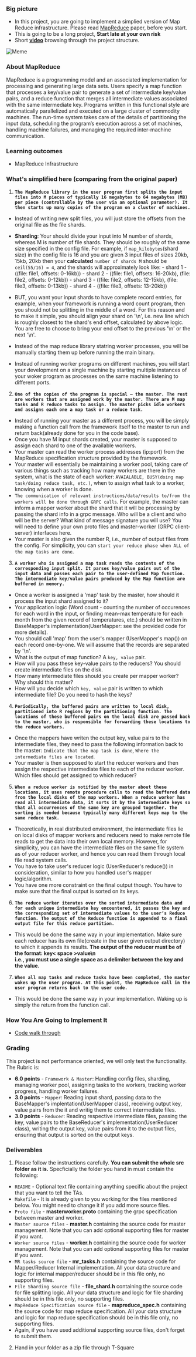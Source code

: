 ### Big picture
  - In this project, you are going to implement a simplied version of Map Reduce infrastructure. Please read [MapReduce](https://static.googleusercontent.com/media/research.google.com/en//archive/mapreduce-osdi04.pdf) paper, before you start.
  - This is going to be a long project, **Start late at your own risk** 
  - Short [**video**](https://youtu.be/bwBrduQ1RUE) browsing through the project structure.

![Meme](https://memecrunch.com/meme/1HMYR/should-have-started-earlier/image.jpg?w=500&c=1)

### About MapReduce

MapReduce is a programming model and an associated implementation for processing and generating large data sets. Users specify a map function that processes a key/value pair to generate a set of intermediate key/value pairs, and a reduce function that merges all intermediate values associated with the same intermediate key. Programs written in this functional style are automatically parallelized and executed on a large cluster of commodity machines. The run-time system takes care of the details of partitioning the input data, scheduling the program’s execution across a set of machines, handling machine failures, and managing the required inter-machine communication.

### Learning outcomes
  - MapReduce Infrastructure

### What's simplified here (comparing from the original paper)
1. **`The MapReduce library in the user program first splits the input files into M pieces of typically 16 megabytes to 64 megabytes (MB) per piece (controllable by the user via an optional parameter). It then starts up many copies of the program on a cluster of machines.`**
 - Instead of writing new split files, you will just store the offsets from the original file as the file shards.
 - **Sharding**: Your should divide your input into M number of shards, whereas M is number of file shards. They should be roughly of the same size specified in the config file. For example, if `map_kilobytes`(shard size) in the config file is 16 and you are given 3 input files of sizes 20kb, 15kb, 20kb then your **calculated** `number of shards M` should be `ceil(55/16) = 4`, and the shards will approximately look like:
         - shard 1 - ((file: file1, offsets: 0-16kb))
         - shard 2 - ((file: file1, offsets: 16-20kb), (file: file2, offsets: 0-12kb))
         - shard 3 - ((file: file2, offsets: 12-15kb), (file: file3, offsets: 0-13kb))
         - shard 4 - ((file: file3, offsets: 13-20kb))

 - BUT, you want your input shards to have complete record entries, for example, when your framework is running a word count program, then you should not be splitting in the middle of a word. For this reason and to make it simple, you should align your shard on '\n', i.e. new line which is roughly closest to the shard's end offset, calculated by above logic. You are free to choose to bring your end offset to the previous '\n' or the next '\n'.
 - Instead of the map reduce library statring worker processes, you will be manually starting them up before running the main binary.
 - Instead of running worker programs on different machines, you will start your development on a single machine by starting multiple instances of your woker program as processes on the same machine listening to different ports. 


2. **`One of the copies of the program is special – the master. The rest are workers that are assigned work by the master. There are M map tasks and R reduce tasks to assign. The master picks idle workers and assigns each one a map task or a reduce task.`**
 - Instead of running your master as a different process, you will be simply making a function call from the framework itself to the master to run and return back(already done for you in the code base).
 - Once you have M input shards created, your master is supposed to assign each shard to one of the available workers.
 - Your master can read the worker process addresses (ip:port) from the MapReduce specification structure provided by the framework.
 - Your master will essentially be maintaining a worker pool, taking care of various things such as tracking how many workers are there in the system, what is the state of each worker: `AVAIALABLE, BUSY(doing map task/doing reduce task, etc.)`, when to assign what task to a worker, knowing when a worker is done.
 - `The communication of relevant instructions/data/results to/from the workers will be done through GRPC calls`. For example, the master can inform a mapper worker about the shard that it will be processing by passing the shard info in a grpc message. Who will be a client and who will be the server? What kind of message signature you will use? You will need to define your own proto files and master-worker (GRPC client-server) interfaces here.
  - Your master is also given the number R, i.e., number of output files from the config. For simplicity, you can `start your reduce phase when ALL of the map tasks are done`.
 
 
3. **`A worker who is assigned a map task reads the contents of the corresponding input split. It parses key/value pairs out of the input data and passes each pair to the user-defined Map function. The intermediate key/value pairs produced by the Map function are buffered in memory.`**
 - Once a worker is assigned a 'map' task by the master, how should it process the input shard assigned to it? 
 - Your application logic (Word count - counting the number of occurences for each word in the input, or finding mean-max temperature for each month from the given record of temperatures, etc.) should be written in BaseMapper's implementation(UserMapper: see the provided code for more details).
 - You should call 'map' from the user's mapper (UserMapper's map()) on each record one-by-one. We will assume that the records are separated by '\n'.
 - What is the output of map function? A `key, value` pair. 
 - How will you pass these key-value pairs to the reducers? You should create intermediate files on the disk. 
 - How many intermediate files should you create per mapper worker? Why should this matter? 
 - How will you decide which `key, value` pair is written to which intermediate file? Do you need to hash the keys?


4. **`Periodically, the buffered pairs are written to local disk, partitioned into R regions by the partitioning function. The locations of these buffered pairs on the local disk are passed back to the master, who is responsible for forwarding these locations to the reduce workers.`**
 - Once the mappers have writen the output key, value pairs to the intermediate files, they need to pass the following information back to the master: `Indicate that the map task is done`, `Where the intermediate files are located`.
 - Your master is then supposed to start the reducer workers and then assign the respective intermediate files to each of the reducer worker. Which files should get assigned to which reducer?
 
  
5. **`When a reduce worker is notified by the master about these locations, it uses remote procedure calls to read the buffered data from the local disks of the map workers. When a reduce worker has read all intermediate data, it sorts it by the intermediate keys so that all occurrences of the same key are grouped together. The sorting is needed because typically many different keys map to the same reduce task.`**
 - Theoretically, in real distributed environment, the intermediate files lie on local disks of mapper workers and reducers need to make remote file reads to get the data into their own local memory. However, for simplicity, you can have the intermediate files on the same file system as of your reducer worker, and hence you can read them through local file read system calls.
 - You have to take user's reducer logic (UserReducer's reduce()) in consideration, similar to how you handled user's mapper logic/algorithm.
 - You have one more constraint on the final output though. You have to make sure that the final output is sorted on its keys.


6. **`The reduce worker iterates over the sorted intermediate data and for each unique intermediate key encountered, it passes the key and the corresponding set of intermediate values to the user’s Reduce function. The output of the Reduce function is appended to a final output file for this reduce partition.`**
 - This would be done the same way in your implementation. Make sure each reducer has its own file(create in the user given output directory) to which it appends its results.
 **The output of the reducer must be of the format:
 key< space >value\n  
 i.e., you must use a single space as a delimiter between the key and the value.**  

7. **`When all map tasks and reduce tasks have been completed, the master wakes up the user program. At this point, the MapReduce call in the user program returns back to the user code.`**
 - This would be done the same way in your implementation. Waking up is simply the return from the function call.


### How You Are Going to Implement It
- [Code walk through](structure.md)

### Grading
This project is not performance oriented, we will only test the functionality.
The Rubric is:

- **6.0 points** - `Framework & Master`: Handling config files, sharding, managing worker pool, assigning tasks to the workers, tracking worker progress, handling worker failures.
- **3.0 points** - `Mapper`: Reading input shard, passing data to the BaseMapper's implentation(UserMapper class), receiving output key, value pairs from the it and writig them to correct intermediate files.
- **3.0 points** - `Reducer`: Reading respective intermediate files, passing the key, value pairs to the BaseReducer's implementation(UserReducer class), writing the output key, value pairs from it to the output files, ensuring that output is sorted on the output keys.

### Deliverables
1. Please follow the instructions carefully. **You can submit the whole src folder as it is.** Specficially the folder you hand in must contain the following:
  - `README` - Optional text file containing anything specific about the project that you want to tell the TAs.
  - `Makefile` - It is already given to you working for the files mentioned below. You might need to change it if you add more source files.
  - `Proto file` - **masterworker.proto** containing the grpc specification between master and worker.
  - `Master source files` - **master.h** containing the source code for master management. Note that you can add optional supporting files for master if you want.
  - `Worker source files` - **worker.h** containing the source code for worker management. Note that you can add optional supporting files for master if you want.
  - `MR tasks source file` - **mr_tasks.h** containing the source code for Mapper/Reducer Internal implementation. All your data structure and logic for internal mapper/reducer should be in this file only, no supporting files.
  - `File Sharding source file` - **file_shard.h** containing the source code for file splitting logic. All your data structure and logic for file sharding should be in this file only, no supporting files.
  - `MapReduce Specification source file` - **mapreduce_spec.h** containing the source code for map reduce specification. All your data structure and logic for map reduce specification should be in this file only, no supporting files.
  - Again, if you have used additional supporting source files, don't forget to submit them.
2. Hand in your folder as a zip file through T-Square

